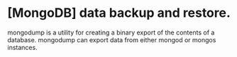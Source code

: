 # [MongoDB] data backup and restore.

  mongodump is a utility for creating a binary export of the contents of a database. mongodump can export data from either mongod or mongos instances.
